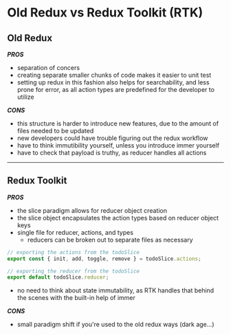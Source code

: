 # Old Redux vs Redux Toolkit (RTK)

## Old Redux

***PROS***
- separation of concers
- creating separate smaller chunks of code makes it easier to unit test
- setting up redux in this fashion also helps for searchability, and less prone for error, as all action types are predefined for the developer to utilize

***CONS***
- this structure is harder to introduce new features, due to the amount of files needed to be updated
- new developers could have trouble figuring out the redux workflow
- have to think immutibility yourself, unless you introduce immer yourself
- have to check that payload is truthy, as reducer handles all actions

----

## Redux Toolkit

***PROS***
- the slice paradigm allows for reducer object creation
- the slice object encapsulates the action types based on reducer object keys
- single file for reducer, actions, and types
    - reducers can be broken out to separate files as necessary
```javascript
// exporting the actions from the todoSlice
export const { init, add, toggle, remove } = todoSlice.actions;

// exporting the reducer from the todoSlice
export default todoSlice.reducer;
```
- no need to think about state immutability, as RTK handles that behind the scenes with the built-in help of immer

***CONS***
- small paradigm shift if you're used to the old redux ways (dark age...)
